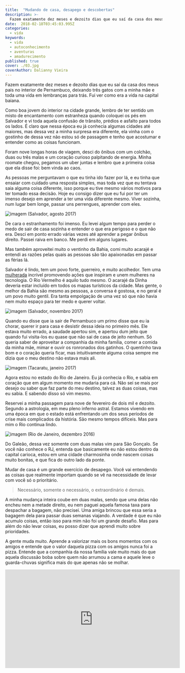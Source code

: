 ```yaml
---
title:  "Mudando de casa, desapego e descobertas"
description: >-
  Fazem exatamente dez meses e dezoito dias que eu saí da casa dos meus pais no interior de Pernambuco, deixando três gatos...
date:  2018-02-18T03:45:03.995Z
categories:
  - vida
keywords:
  - vida
  - autoconhecimento
  - aventuras
  - amadurecimento
published: true
cover: ./03.jpg
coverAuthor: Dalianny Vieira
---
```


Fazem exatamente dez meses e dezoito dias que eu saí da casa dos meus pais no interior de Pernambuco, deixando três gatos com a minha mãe e toda uma vida em lembranças para trás. Fui ver como era a vida na capital baiana.

Como boa jovem do interior na cidade grande, lembro de ter sentido um misto de encantamento com estranheza quando coloquei os pés em Salvador e vi toda aquela confusão de trânsito, prédios e asfalto para todos os lados. É claro que nessa época eu já conhecia algumas cidades até maiores, mas dessa vez a minha surpresa era diferente, ela vinha com o gostinho de dessa vez não estou só de passagem e tenho que acostumar e entender como as coisas funcionam.

Foram nove longas horas de viagem, desci do ônibus com um colchão, duas ou três malas e um coração curioso palpitando de energia. Minha roomate chegou, pegamos um uber juntas e lembro que a primeira coisa que ela disse foi: bem vinda ao caos. 

As pessoas me perguntavam o que eu tinha ido fazer por lá, e eu tinha que ensaiar com cuidado uma resposta simples, mas toda vez que eu tentava saia alguma coisa diferente, isso porque eu tive mesmo vários motivos para ter tomado essa decisão. Hoje eu consigo dizer que eu fui por ter um imenso desejo em aprender a ter uma vida diferente mesmo. Viver sozinha, num lugar bem longe, passar uns perrengues, aprender com eles. 

![imagem](./04.jpg)
(Salvador, agosto 2017)

De cara o estranhamento foi imenso. Eu levei algum tempo para perder o medo de sair de casa sozinha e entender o que era perigoso e o que não era. Desci em ponto errado várias vezes até aprender a pegar ônibus direito. Passei raiva em banco. Me perdi em alguns lugares. 

Mas também aproveitei muito o ventinho da Bahia, comi muito acarajé e entendi as razões pelas quais as pessoas são tão apaixonadas em passar as férias lá. 

Salvador é lindo, tem um povo forte, guerreiro, e muito acolhedor. Tem uma [mulherada](https://www.facebook.com/OxenTIMenina/) incrível promovendo ações que inspiram e unem mulheres na tecnologia. O Rio Vermelho é aquilo tudo mesmo. O acarajé da Dinha deveria estar incluído em todos os mapas turísticos da cidade. Mas gente, o melhor da Bahia são mesmo as pessoas, a conversa é gostosa, e no geral é um povo muito gentil. Era tanta empolgação de uma vez só que não havia nem muito espaço para ter medo e querer voltar.

![imagem](./05.jpg)
(Salvador, novembro 2017)

Quando eu disse que ia sair de Pernambuco um primo disse que eu ia chorar, querer ir para casa e desistir dessa ideia no primeiro mês. Ele estava muito errado, a saudade apertou sim, e apertou dum jeito que quando fui visita-los eu quase que não sai de casa de jeito nenhum. Só queria saber de aproveitar a companhia da minha família, comer a comida da minha mãe, mimar e ouvir os ronronados dos gatinhos. O quentinho tava bom e o coração queria ficar, mas intuitivamente alguma coisa sempre me dizia que o meu destino não estava mais ali.

![imagem](./06.jpg)
(Tacaratu, janeiro 2017)

Agora estou no estado do Rio de Janeiro. Eu já conhecia o Rio, e sabia em coração que em algum momento me mudaria para cá. Não sei se mais por desejo ou saber que faz parte do meu destino, talvez as duas coisas, mas eu sabia. E sabendo disso só vim mesmo. 

Reservei a minha passagem para nove de fevereiro de dois mil e dezoito. Segundo a astrologia, em meu pleno inferno astral. Estamos vivendo em uma época em que o estado está enfrentando um dos seus períodos de crise mais complicados da história. São mesmo tempos difíceis. Mas para mim o Rio continua lindo.

![imagem](./07.jpg)
(Rio de Janeiro, dezembro 2016)

Do Galeão, dessa vez somente com duas malas vim para São Gonçalo. Se você não conhece o RJ, entenda que basicamente eu não estou dentro da capital carioca, estou em uma cidade charmosinha onde nascem coisas muito bonitas, e que fica do outro lado da ponte.

Mudar de casa é um grande exercício de desapego. Você vai entendendo as coisas que realmente importam quando se vê na necessidade de levar com você só o prioritário.

> Necessário, somente o necessário, o extraordinário é demais.

A minha mudança inteira coube em duas malas, sendo que uma delas não encheu nem a metade direito, eu nem paguei aquela famosa taxa para despachar a bagagem, não precisei. Uma amiga brincou que essa seria a bagagem dela para passar duas semanas viajando. A verdade é que eu não acumulo coisas, então isso para mim não foi um grande desafio. Mas para além do não levar coisas, eu posso dizer que aprendi muito sobre prioridades.

A gente muda muito. Aprende a valorizar mais os bons momentos com os amigos e entende que o valor daquela pizza com os amigos nunca foi a pizza. Entende que a companhia da nossa família vale muito mais do que aquela discussão boba sobre quem não arrumou a cama e aquele leve o guarda-chuvas significa mais do que apenas não se molhar.

<iframe width="560" height="315" src="https://www.youtube.com/embed/S4J70C36RGU" frameborder="0" allow="autoplay; encrypted-media" allowfullscreen></iframe>
